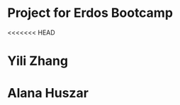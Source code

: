 # Project for Erdos Bootcamp
<<<<<<< HEAD
<!---
Teammeamber names
--->
# Yili Zhang 

# Alana Huszar
